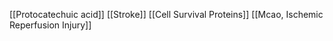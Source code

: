 [[Protocatechuic acid]]
[[Stroke]]
[[Cell Survival Proteins]]
[[Mcao, Ischemic Reperfusion Injury]]
